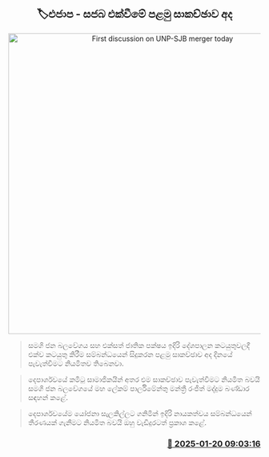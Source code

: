 <p align='center'><b><h2 align='center' title='First discussion on UNP-SJB merger today'>🏷එජාප - සජබ එක්වීමේ පළමු සාකච්ඡාව අද</h2></b></p>
<p align='center'><img src='https://helakuru.sgp1.cdn.digitaloceanspaces.com/esana/images/lib/sjb-unp-archived.jpg' width='600' alt='First discussion on UNP-SJB merger today'></p>

> සමගි ජන බලවේගය සහ එක්සත් ජාතික පක්ෂය ඉදිරි දේශපාලන කටයුතුවලදී එක්ව කටයුතු කිරීම සම්බන්ධයෙන් සිදුකරන පළමු සාකච්ඡාව අද දිනයේ පැවැත්වීමට නියමිතව තිබෙනවා.

> දෙපාර්ශවයේ කමිටු සාමාජිකයින් අතර එම සාකච්ඡාව පැවැත්වීමට නියමිත බවයි සමගි ජන බලවේගයේ මහ ලේකම් පාර්ලිමේන්තු මන්ත්‍රී රංජිත් මද්දුම බණ්ඩාර සඳහන් කළේ.

> දෙපාර්ශවයේම යෝජනා සැලකිල්ලට ගනිමින් ඉදිරි නායකත්වය සම්බන්ධයෙන් තීරණයක් ගැනීමට නියමිත බවයි ඔහු වැඩිදුරටත් ප්‍රකාශ කළේ. 



<h3 align='right'><a href='https://www.helakuru.lk/esana/p/106711/'>📅 2025-01-20 09:03:16</a></h3>
